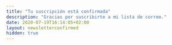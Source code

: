 ```yaml
---
title: "Tu suscripción está confirmada"
description: "Gracias por suscribirte a mi lista de correo."
date: 2020-07-19T16:14:05+02:00
layout: newsletterconfirmed
hidden: true
---
```

